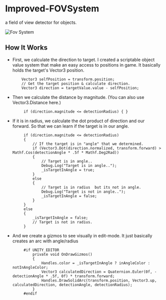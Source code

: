 # Improved-FOVSystem
 a field of view detector for objects.
 
 ![Fov System](https://media1.giphy.com/media/VtjMuIIMlHL93VbbXI/giphy.gif?cid=790b761125884bf5c532142d8d2c95b88fd909f7f4369242&rid=giphy.gif&ct=g)
 
 
 ## How It Works
 
 - First, we calculate the direction to target. I created a scriptable object value system that make an easy access to positions in game. It basically holds the target's Vector3 position.
 
           Vector3 selfPosition = transform.position;
           // Get the target position & calculate direction.
           Vector3 direction = targetValue.value - selfPosition;
           
- Then we calculate the distance by magnitude. (You can also use Vector3.Distance here.)

           if (direction.magnitude <= detectionRadius) { }
                
- If it is in radius, we calculate the dot product of direction and our forward. So that we can learn if the target is in our angle.

           if (direction.magnitude <= detectionRadius)
           {
               // If the target is in "angle" that we determined.
               if (Vector3.Dot(direction.normalized, transform.forward) > Mathf.Cos(detectionAngle * .5f * Mathf.Deg2Rad))
               {
                   // Target is in angle..
                   Debug.Log("Target is in angle..");
                   _isTargetInAngle = true;
               }
               else
               {
                   // Target is in radius  but its not in angle.
                   Debug.Log("Target is not in angle..");
                   _isTargetInAngle = false;
               }
           }
           else
           {
               _isTargetInAngle = false;
               // Target is not in radius.
           }       

- And we create a gizmos to see visually in edit-mode. It just basically creates an arc with angle/radius

           #if UNITY_EDITOR
               private void OnDrawGizmos()
               {
                   Handles.color = _isTargetInAngle ? inAngleColor : notInAngleColor;
                   Vector3 calculatedDirection = Quaternion.Euler(0f, -detectionAngle * .5f, 0f) * transform.forward;
                   Handles.DrawSolidArc(transform.position, Vector3.up, calculatedDirection, detectionAngle, detectionRadius);
               }
           #endif



